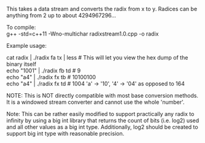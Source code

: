 This takes a data stream and converts the radix from x to y. Radices can be anything from 2 up to about 4294967296...

To compile:<br>
  g++ -std=c++11 -Wno-multichar radixstream1.0.cpp -o radix

Example usage:

cat radix | ./radix fa tx | less # This will let you view the hex dump of the binary itself<br>
echo "1001" | ./radix fb td # 9<br>
echo "a4" | ./radix fx tb # 10100100<br>
echo "a4" | ./radix fx td # 1004 'a' -&gt; '10', '4' -&gt; '04' as opposed to 164<br>

NOTE: This is NOT directly compatible with most base conversion methods. It is a windowed stream converter and cannot use the whole 'number'.

Note: This can be rather easily modified to support practically any radix to infinity by using a big int library that returns the count of bits (i.e. log2) used and all other values as a big int type. Additionally, log2 should be created to support big int type with reasonable precision.
